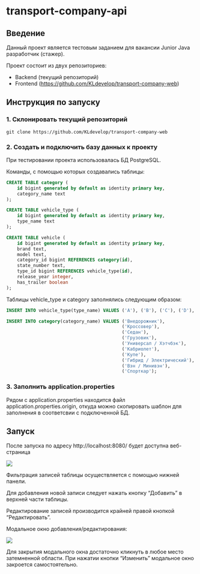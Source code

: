 # transport-company-api

## Введение

Данный проект является тестовым заданием для вакансии Junior Java разработчик (стажер).

Проект состоит из двух репозиториев:

*   Backend (текущий репозиторий)
*   Frontend (https://github.com/KLdevelop/transport-company-web)

## Инструкция по запуску

### 1\. Склонировать текущий репозиторий

```shell
git clone https://github.com/KLdevelop/transport-company-web
```


### 2\. Создать и подключить базу данных к проекту

При тестировании проекта использовалась БД PostgreSQL.

Команды, с помощью которых создавались таблицы:

```sql
CREATE TABLE category (
    id bigint generated by default as identity primary key,
    category_name text
);
```

```sql
CREATE TABLE vehicle_type (
    id bigint generated by default as identity primary key,
    type_name text
);
```

```sql
CREATE TABLE vehicle (
    id bigint generated by default as identity primary key, 
    brand text, 
    model text, 
    category_id bigint REFERENCES category(id), 
    state_number text, 
    type_id bigint REFERENCES vehicle_type(id), 
    release_year integer, 
    has_trailer boolean
);
```


Таблицы vehicle\_type и category заполнялись следующим образом:

```sql
INSERT INTO vehicle_type(type_name) VALUES ('A'), ('B'), ('C'), ('D'), ('BE'), ('CE'), ('DE');
```

```sql
INSERT INTO category(category_name) VALUES ('Внедорожник'), 
                                           ('Кроссовер'), 
                                           ('Седан'), 
                                           ('Грузовик'), 
                                           ('Универсал / Хэтчбэк'),
                                           ('Кабриолет'),
                                           ('Купе'),
                                           ('Гибрид / Электрический'),
                                           ('Вэн / Минивэн'),
                                           ('Спорткар');
```


### 3\. Заполнить application.properties

Рядом с application.properties находится файл application.properties.origin, откуда можно скопировать шаблон для заполнения в соответсвии с подключенной БД.


## Запуск

После запуска по адресу http://localhost:8080/ будет доступна веб-страница

![](https://33333.cdn.cke-cs.com/kSW7V9NHUXugvhoQeFaf/images/c80c6596f1974ae422bed6f7fa2e4b3b964e79d9d70c98a0.png)

Фильтрация записей таблицы осуществляется с помощью нижней панели.

Для добавления новой записи следует нажать кнопку “Добавить” в верхней части таблицы.

Редактирование записей производится крайней правой кнопкой “Редактировать”.

Модальное окно добавления/редактирования:

![](https://33333.cdn.cke-cs.com/kSW7V9NHUXugvhoQeFaf/images/6103104db3868a95f5ad1fb7bf7e9bc8363b9e63fbd94a18.png)

Для закрытия модального окна достаточно кликнуть в любое место затемненной области. При нажатии кнопки “Изменить” модальное окно закроется самостоятельно.
